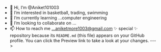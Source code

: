 - 👋 Hi, I’m @Aniket101003
- 👀 I’m interested in basketball, trading, swimming
- 🌱 I’m currently learning ...computer engineering
- 💞️ I’m looking to collaborate on ...
- 📫 How to reach me ...aniketmore1003@gmail.com
 ✨ special ✨ repository because its `README.md` (this file) appears on your GitHub profile.
You can click the Preview link to take a look at your changes.
--->
